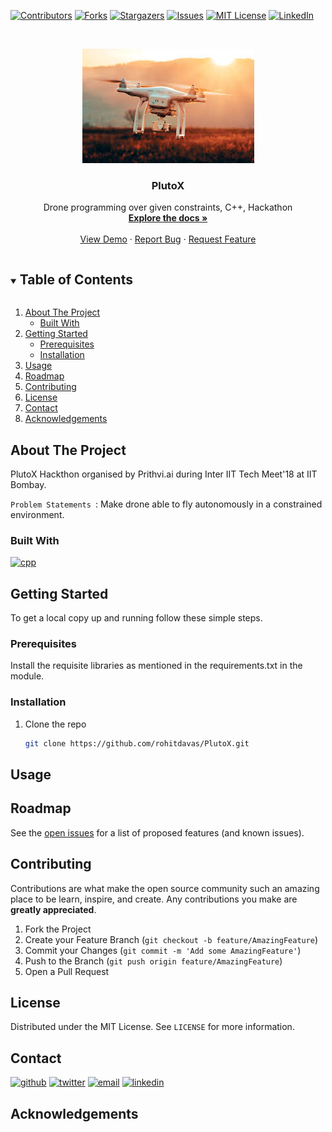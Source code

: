 <!-- PROJECT SHIELDS -->
<!--
*** I'm using markdown "reference style" links for readability.
*** Reference links are enclosed in brackets [ ] instead of parentheses ( ).
*** See the bottom of this document for the declaration of the reference variables
*** for contributors-url, forks-url, etc. This is an optional, concise syntax you may use.
*** https://www.markdownguide.org/basic-syntax/#reference-style-links

Replace 
PlutoX
PlutoX
Drone programming over given constraints, C++, Hackathon
drone.jpeg
1. Edit section About the project
2. Change shield of built with. 
3. Change Getting started.
4. Change usage
5. 
-->

[comment]: <> ([![Status][developement-shield]][developement-shiled-url])

[![Contributors][contributors-shield]][contributors-url]
[![Forks][forks-shield]][forks-url]
[![Stargazers][stars-shield]][stars-url]
[![Issues][issues-shield]][issues-url]
[![MIT License][license-shield]][license-url]
[![LinkedIn][linkedin-shield]][linkedin-url]


<!-- PROJECT LOGO -->

<br />
<p align="center">
  <a href="https://github.com/rohitdavas/PlutoX">
    <img src="drone.jpeg" alt="Logo">
  </a>

  <h3 align="center">PlutoX</h3>

  <p align="center">
    Drone programming over given constraints, C++, Hackathon
    <br />
    <a href="https://rohitdavas.github.io/PlutoX"><strong>Explore the docs »</strong></a>
    <br />
    <br />
    <a href="https://github.com/rohitdavas/PlutoX">View Demo</a>
    ·
    <a href="https://github.com/rohitdavas/PlutoX/issues">Report Bug</a>
    ·
    <a href="https://github.com/rohitdavas/PlutoX/issues">Request Feature</a>
  </p>
</p>


<!-- TABLE OF CONTENTS -->
<details open="open">
  <summary><h2 style="display: inline-block">Table of Contents</h2></summary>
  <ol>
    <li>
      <a href="#about-the-project">About The Project</a>
      <ul>
        <li><a href="#built-with">Built With</a></li>
      </ul>
    </li>
    <li>
      <a href="#getting-started">Getting Started</a>
      <ul>
        <li><a href="#prerequisites">Prerequisites</a></li>
        <li><a href="#installation">Installation</a></li>
      </ul>
    </li>
    <li><a href="#usage">Usage</a></li>
    <li><a href="#roadmap">Roadmap</a></li>
    <li><a href="#contributing">Contributing</a></li>
    <li><a href="#license">License</a></li>
    <li><a href="#contact">Contact</a></li>
    <li><a href="#acknowledgements">Acknowledgements</a></li>
  </ol>
</details>



<!-- ABOUT THE PROJECT -->
## About The Project

[comment]: <> (![Drone]&#40;drone.jpeg&#41;)
PlutoX Hackthon organised by Prithvi.ai during Inter IIT Tech Meet'18 at IIT Bombay.

`Problem Statements `: 
Make drone able to fly autonomously in a constrained environment. 

### Built With

[![cpp][cpp-shield]][cpp-url]

<!-- GETTING STARTED -->
## Getting Started

To get a local copy up and running follow these simple steps.

### Prerequisites
Install the requisite libraries as mentioned in the requirements.txt in the module.

### Installation

1. Clone the repo
   ```sh
   git clone https://github.com/rohitdavas/PlutoX.git
   ```



<!-- USAGE EXAMPLES -->
## Usage

<!-- ROADMAP -->
## Roadmap

See the [open issues](https://github.com/rohitdavas/PlutoX/issues) for a list of proposed features (and known issues).



<!-- CONTRIBUTING -->
## Contributing

Contributions are what make the open source community such an amazing place to be learn, inspire, and create. Any contributions you make are **greatly appreciated**.

1. Fork the Project
2. Create your Feature Branch (`git checkout -b feature/AmazingFeature`)
3. Commit your Changes (`git commit -m 'Add some AmazingFeature'`)
4. Push to the Branch (`git push origin feature/AmazingFeature`)
5. Open a Pull Request



<!-- LICENSE -->
## License

Distributed under the MIT License. See `LICENSE` for more information.



<!-- CONTACT -->
## Contact
[![github][github-shield]][github-shield-url]
[![twitter][twitter-shield]][twitter-shield-url]
[![email][email-shield]][email-shield-url]
[![linkedin][linkedin-shield]][linkedin-url]

<!-- ACKNOWLEDGEMENTS -->
## Acknowledgements

<!-- MARKDOWN LINKS & IMAGES -->
<!-- https://www.markdownguide.org/basic-syntax/#reference-style-links -->

[contributors-shield]: https://img.shields.io/github/contributors/rohitdavas/PlutoX.svg?style=for-the-badge
[contributors-url]: https://github.com/rohitdavas/PlutoX/graphs/contributors

[forks-shield]: https://img.shields.io/github/forks/rohitdavas/PlutoX.svg?style=for-the-badge
[forks-url]: https://github.com/rohitdavas/PlutoX/network/members

[stars-shield]: https://img.shields.io/github/stars/rohitdavas/PlutoX.svg?style=for-the-badge
[stars-url]: https://github.com/rohitdavas/PlutoX/stargazers

[issues-shield]: https://img.shields.io/github/issues/rohitdavas/PlutoX.svg?style=for-the-badge
[issues-url]: https://github.com/rohitdavas/PlutoX/issues

[license-shield]: https://img.shields.io/github/license/rohitdavas/PlutoX.svg?style=for-the-badge
[license-url]: https://github.com/rohitdavas/PlutoX/blob/master/LICENSE

[linkedin-shield]: https://img.shields.io/badge/-LinkedIn-black.svg?style=for-the-badge&logo=linkedin&colorB=555
[linkedin-url]: https://linkedin.com/in/rohit-davas

[developement-shield]:https://img.shields.io/static/v1?label=Status&message=In-Developement&color=informational
[developement-shiled-url]:https://github.com/rohitdavas/PlutoX

[pytorch-shield]:https://img.shields.io/static/v1?label=PyTorch&message=1.7.1&color=red
[pytorch-shield-url]:https://pytorch.org/

[qt-shield]:https://img.shields.io/static/v1?label=qt&message=5&color=green
[qt-shield-url]:https://www.qt.io/

[opencv-shield]: https://img.shields.io/static/v1?label=openCV&message=4.5.1&color=blue
[opencv-shield-url]:https://opencv.org

[cpp-shield]:https://img.shields.io/static/v1?label=cpp&message=14&color=blue
[cpp-url]: https://en.wikipedia.org/wiki/C%2B%2Bc

[github-shield]:https://img.shields.io/github/followers/rohitdavas?label=follow&style=social
[github-shield-url]:https://github.com/rohitdavas

[twitter-shield]:https://img.shields.io/twitter/follow/rohitdavas?label=Follow&style=social
[twitter-shield-url]:https://twitter.com/rohitdavas

[email-shield]:https://img.shields.io/static/v1?label=email&message=rohitdavas.git@gmail.com&color=blueviolet
[email-shield-url]:https://rohitdavas.github.io/ 